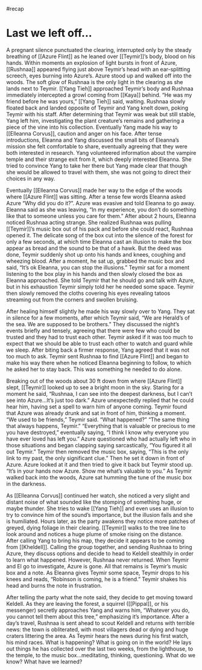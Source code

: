#recap 
# Last we left off...
A pregnant silence punctuated the clearing, interrupted only by the steady breathing of [[Azure Flint]] as he leaned over [[Teymir]]’s body, blood on his hands. Within moments an explosion of light bursts in front of Azure, [[Rushnaa]] appeared flying just above Teymir’s head with an ear-splitting screech, eyes burning into Azure’s. Azure stood up and walked off into the woods. The soft glow of Rushnaa is the only light in the clearing as she lands next to Teymir. [[Yang Tieh]] approached Teymir’s body and Rushnaa immediately intercepted a growl coming from [[Kaya]] behind. “He was my friend before he was yours,” [[Yang Tieh]] said, waiting. Rushnaa slowly floated back and landed opposite of Teymir and Yang knelt down, poking Teymir with his staff. After determining that Teymir was weak but still stable, Yang left him, investigating the plant creature’s remains and gathering a piece of the vine into his collection. Eventually Yang made his way to [[Elleanna Corvus]], caution and anger on his face. After tense introductions, Eleanna and Yang discussed the small bits of Eleanna’s mission she felt comfortable to share, eventually agreeing that they were both interested in research. Yang volunteered information about the vampire temple and their strange exit from it, which deeply interested Eleanna. She tried to convince Yang to take her there but Yang made clear that though she would be allowed to travel with them, she was not going to direct their choices in any way.

Eventually [[Elleanna Corvus]] made her way to the edge of the woods where [[Azure Flint]] was sitting. After a tense few words Eleanna asked Azure “Why did you do it?”. Azure was evasive and told Eleanna to go away. Eleanna said as she was leaving, “In my experience, you don’t do something like that to someone unless you care for them.” After about 2 hours, Eleanna noticed Rushnaa acting strange. She realized Rushnaa was pulling [[Teymir]]’s music box out of his pack and before she could react, Rushnaa opened it. The delicate song of the box cut into the silence of the forest for only a few seconds, at which time Eleanna cast an illusion to make the box appear as bread and the sound to be that of a hawk. But the deed was done, Teymir suddenly shot up onto his hands and knees, coughing and wheezing blood. After a moment, he sat up, grabbed the music box and said, “It’s ok Eleanna, you can stop the illusions.” Teymir sat for a moment listening to the box play in his hands and then slowly closed the box as Eleanna approached. She told Teymir that he should go and talk with Azure, but in his exhaustion Teymir simply told her he needed some space. Teymir then slowly removed the cloths covering his eyes revealing tatoos streaming out from the corners and swollen bruising.

After healing himself slightly he made his way slowly over to Yang. They sat in silence for a few moments, after which Teymir said, “We are Herald’s of the sea. We are supposed to be brothers.” They discussed the night’s events briefly and tensely, agreeing that there were few who could be trusted and they had to trust each other. Teymir asked if it was too much to expect that we should be able to trust each other to watch and guard while we sleep. After biting back a firmer response, Yang agreed that it was not too much to ask. Teymir sent Rushnaa to find [[Azure Flint]] and began to make his way there when he noticed Eleanna beginning to follow, to which he asked her to stay back. This was something he needed to do alone.

Breaking out of the woods about 30 ft down from where [[Azure Flint]] slept, [[Teymir]] looked up to see a bright moon in the sky. Staring for a moment he said, “Rushnaa, I can see into the deepest darkness, but I can’t see into Azure…It’s just too dark.” Azure unexpectedly replied that he could hear him, having set a spell to warn him of anyone coming. Teymir found that Azure was already drunk and sat in front of him, thinking a moment. “We used to be friends,” Teymir said. “What happened?” “The same thing that always happens, Teymir.” “Everything that is valuable or precious to me you have destroyed,” eventually saying, “I think I know why everyone you have ever loved has left you.” Azure questioned who had actually left who in those situations and began clapping saying sarcastically, “You figured it all out Teymir.” Teymir then removed the music box, saying, “This is the only link to my past, the only significant clue.” Then he set it down in front of Azure. Azure looked at it and then tried to give it back but Teymir stood up. “It’s in your hands now Azure. Show me what’s valuable to you.” As Teymir walked back into the woods, Azure sat humming the tune of the music box in the darkness.

As [[Elleanna Corvus]] continued her watch, she noticed a very slight and distant noise of what sounded like the stomping of something huge, or maybe thunder. She tries to wake [[Yang Tieh]] and even uses an illusion to try to convince him of the sound’s importance, but the illusion fails and she is humiliated. Hours later, as the party awakens they notice more patches of greyed, dying foliage in their clearing. [[Teymir]] walks to the tree line to look around and notices a huge plume of smoke rising on the distance. After calling Yang to bring his map, they decide it appears to be coming from [[Kheldell]]. Calling the group together, and sending Rushnaa to bring Azure, they discuss options and decide to head to Keldell stealthily in order to learn what happened. However, Rushnaa never returned. When Teymir and El go to investigate, Azure is gone. All that remains is Teymir’s music box and a note. As Eleanna gives Teymir some space, Teymir drops to his knees and reads, “Robinson is coming, he is a friend.” Teymir shakes his head and burns the note in frustration.

After telling the party what the note said, they decide to get moving toward Keldell. As they are leaving the forest, a squirrel ([[Pippal]], or his messenger) secretly approaches Yang and warns him, “Whatever you do, you cannot tell them about this tree,” emphasizing it’s importance. After a day’s travel, Rushnaa is sent ahead to scout Keldell and returns with terrible news: the town is obliterated, with most villagers dead or dying and huge craters littering the area. As Teymir hears the news during his first watch, his mind races. What is happening? What is going on in the world? He lays out things he has collected over the last two weeks, from the lighthouse, to the temple, to the music box…meditating, thinking, questioning. What do we know? What have we learned?
